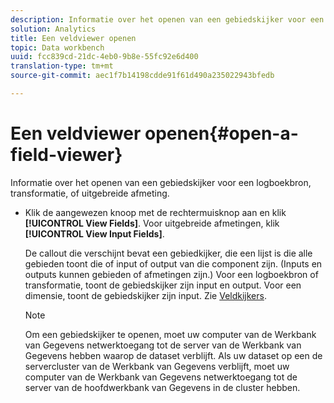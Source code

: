```yaml
---
description: Informatie over het openen van een gebiedskijker voor een logboekbron, transformatie, of uitgebreide afmeting.
solution: Analytics
title: Een veldviewer openen
topic: Data workbench
uuid: fcc839cd-21dc-4eb0-9b8e-55fc92e6d400
translation-type: tm+mt
source-git-commit: aec1f7b14198cdde91f61d490a235022943bfedb

---
```



# Een veldviewer openen{#open-a-field-viewer}

Informatie over het openen van een gebiedskijker voor een logboekbron, transformatie, of uitgebreide afmeting.

* Klik de aangewezen knoop met de rechtermuisknop aan en klik **[!UICONTROL View Fields]**. Voor uitgebreide afmetingen, klik **[!UICONTROL View Input Fields]**.

   De callout die verschijnt bevat een gebiedkijker, die een lijst is die alle gebieden toont die of input of output van die component zijn. (Inputs en outputs kunnen gebieden of afmetingen zijn.) Voor een logboekbron of transformatie, toont de gebiedskijker zijn input en output. Voor een dimensie, toont de gebiedskijker zijn input. Zie [Veldkijkers](../../../../../home/c-get-started/c-admin-intrf/c-dataset-mgrs/c-fld-vwrs/c-fld-vwrs.md#concept-194cb94501564145ae059e53c0e4bec3).

   >[!NOTE]
   >
   >Om een gebiedskijker te openen, moet uw computer van de Werkbank van Gegevens netwerktoegang tot de server van de Werkbank van Gegevens hebben waarop de dataset verblijft. Als uw dataset op een de servercluster van de Werkbank van Gegevens verblijft, moet uw computer van de Werkbank van Gegevens netwerktoegang tot de server van de hoofdwerkbank van Gegevens in de cluster hebben.

